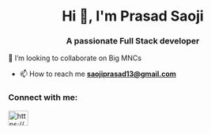 <h1 align="center">Hi 👋, I'm Prasad Saoji</h1>
<h3 align="center">A passionate Full Stack developer </h3>



<div>💞️ I’m looking to collaborate on Big MNCs</div>

- 📫 How to reach me **saojiprasad13@gmail.com**

<h3 align="left">Connect with me:</h3>
<p align="left">
<a href="https://linkedin.com/in/https://www.linkedin.com/in/prasad-saoji-4638a024a/" target="blank"><img align="center" src="https://raw.githubusercontent.com/rahuldkjain/github-profile-readme-generator/master/src/images/icons/Social/linked-in-alt.svg" alt="https://www.linkedin.com/in/prasad-saoji-4638a024a/" height="30" width="40" /></a>
</p>
